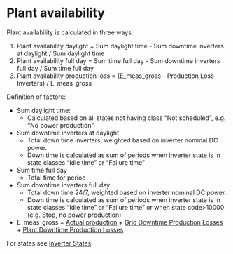 # Plant availability

Plant availability is calculated in three ways:
1.	Plant availability daylight = Sum daylight time - Sum downtime inverters at daylight / Sum daylight time
2.	Plant availability full day = Sum time full day - Sum downtime inverters full day / Sum time full day
3.	Plant availability production loss = (E_meas_gross - Production Loss Inverters) / E_meas_gross

Definition of factors:
-	Sum daylight time:
    - Calculated based on all states not having class “Not scheduled”, e.g. “No power production”
-	Sum downtime inverters at daylight
    - Total down time inverters, weighted based on inverter nominal DC power.  
    - Down time is calculated as sum of periods when inverter state is in state classes “Idle time” or “Failure time”
-	Sum time full day
    - Total time for period
-	Sum downtime inverters full day 
    - Total down time 24/7, weighted based on inverter nominal DC power.  
    - Down time is calculated as sum of periods when inverter state is in state classes “Idle time” or “Failure time” or when state code>10000 (e.g. Stop, no power production)
-	E_meas_gross = [Actual production](../../Yield%20and%20Weather/Actual%20Production/Actual%20Production.md) + [Grid Downtime Production Losses](../../Production%20Losses/Grid%20down%20time%20production%20losses/Grid%20down%20time%20production%20losses.md) + [Plant Downtime Production Losses](../../Production%20Losses/Plant%20down%20time%20production%20losses/Plant%20down%20time%20production%20losses.md) 


For states see [Inverter States](../../../../Data%20Collection%20&%20Data%20Flow/Equipment%20States/Inverter/Inverter.md)